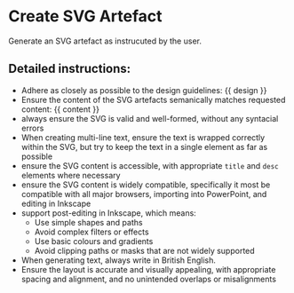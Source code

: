 # Create SVG Artefact

Generate an SVG artefact as instrucuted by the user.

## Detailed instructions:
* Adhere as closely as possible to the design guidelines: {{ design }}
* Ensure the content of the SVG artefacts semanically matches requested content: {{ content }}
* always ensure the SVG is valid and well-formed, without any syntacial errors
* When creating multi-line text, ensure the text is wrapped correctly within the SVG, but try to keep the text in a single element as far as possible
* ensure the SVG content is accessible, with appropriate `title` and `desc` elements where necessary
* ensure the SVG content is widely compatible, specifically it most be compatible with all major browsers, importing into PowerPoint, and editing in Inkscape
* support post-editing in Inkscape, which means:
  * Use simple shapes and paths
  * Avoid complex filters or effects
  * Use basic colours and gradients
  * Avoid clipping paths or masks that are not widely supported
* When generating text, always write in British English.
* Ensure the layout is accurate and visually appealing, with appropriate spacing and alignment, and no unintended overlaps or misalignments